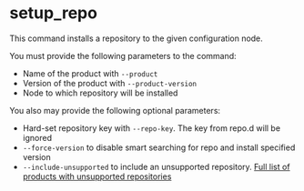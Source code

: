# setup_repo

This command installs a repository to the given configuration node.

You must provide the following parameters to the command:

* Name of the product with `--product`
* Version of the product with `--product-version`
* Node to which repository will be installed

You also may provide the following optional parameters:

* Hard-set repository key with `--repo-key`. The key from repo.d will be ignored
* `--force-version` to disable smart searching for repo and install specified version
* `--include-unsupported` to include an unsupported repository. [Full list of products with unsupported repositories](../products/all_products.md)
